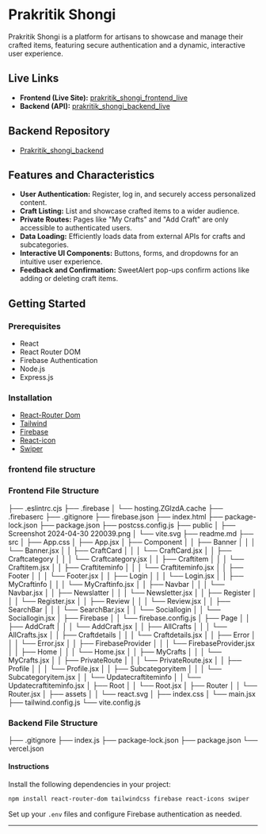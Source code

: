 # Prakritik Shongi

Prakritik Shongi is a platform for artisans to showcase and manage their crafted items, featuring secure authentication and a dynamic, interactive user experience.

## Live Links

- **Frontend (Live Site):** [prakritik_shongi_frontend_live](https://prakritik-shongi-client.web.app)
- **Backend (API):** [prakritik_shongi_backend_live](https://prakritik-shongi-backend.vercel.app)

## Backend Repository

- [Prakritik_shongi_backend](https://github.com/Mehedisohel/Prakritik_shongi_backend)

## Features and Characteristics

- **User Authentication:** Register, log in, and securely access personalized content.
- **Craft Listing:** List and showcase crafted items to a wider audience.
- **Private Routes:** Pages like "My Crafts" and "Add Craft" are only accessible to authenticated users.
- **Data Loading:** Efficiently loads data from external APIs for crafts and subcategories.
- **Interactive UI Components:** Buttons, forms, and dropdowns for an intuitive user experience.
- **Feedback and Confirmation:** SweetAlert pop-ups confirm actions like adding or deleting craft items.

## Getting Started

### Prerequisites

- React
- React Router DOM
- Firebase Authentication
- Node.js
- Express.js

### Installation

- [React-Router Dom](https://reactrouter.com/)
- [Tailwind](https://tailwindcss.com/)
- [Firebase](https://firebase.google.com/)
- [React-icon](https://react-icons.github.io/react-icons/)
- [Swiper](https://swiperjs.com/react)

### frontend file structure
### Frontend File Structure
├── .eslintrc.cjs
├── .firebase
│   └── hosting.ZGlzdA.cache
├── .firebaserc
├── .gitignore
├── firebase.json
├── index.html
├── package-lock.json
├── package.json
├── postcss.config.js
├── public
│   ├── Screenshot 2024-04-30 220039.png
│   └── vite.svg
├── readme.md
├── src
│   ├── App.css
│   ├── App.jsx
│   ├── Component
│   │   ├── Banner
│   │   │   └── Banner.jsx
│   │   ├── CraftCard
│   │   │   └── CraftCard.jsx
│   │   ├── Craftcategory
│   │   │   └── Craftcategory.jsx
│   │   ├── Craftitem
│   │   │   └── Craftitem.jsx
│   │   ├── Craftiteminfo
│   │   │   └── Craftiteminfo.jsx
│   │   ├── Footer
│   │   │   └── Footer.jsx
│   │   ├── Login
│   │   │   └── Login.jsx
│   │   ├── MyCraftinfo
│   │   │   └── MyCraftinfo.jsx
│   │   ├── Navbar
│   │   │   └── Navbar.jsx
│   │   ├── Newslatter
│   │   │   └── Newsletter.jsx
│   │   ├── Register
│   │   │   └── Register.jsx
│   │   ├── Review
│   │   │   └── Review.jsx
│   │   ├── SearchBar
│   │   │   └── SearchBar.jsx
│   │   └── Sociallogin
│   │       └── Sociallogin.jsx
│   ├── Firebase
│   │   └── firebase.config.js
│   ├── Page
│   │   ├── AddCraft
│   │   │   └── AddCraft.jsx
│   │   ├── AllCrafts
│   │   │   └── AllCrafts.jsx
│   │   ├── Craftdetails
│   │   │   └── Craftdetails.jsx
│   │   ├── Error
│   │   │   └── Error.jsx
│   │   ├── FirebaseProvider
│   │   │   └── FirebaseProvider.jsx
│   │   ├── Home
│   │   │   └── Home.jsx
│   │   ├── MyCrafts
│   │   │   └── MyCrafts.jsx
│   │   ├── PrivateRoute
│   │   │   └── PrivateRoute.jsx
│   │   ├── Profile
│   │   │   └── Profile.jsx
│   │   ├── Subcategoryitem
│   │   │   └── Subcategoryitem.jsx
│   │   └── Updatecraftiteminfo
│   │       └── Updatecraftiteminfo.jsx
│   ├── Root
│   │   └── Root.jsx
│   ├── Router
│   │   └── Router.jsx
│   ├── assets
│   │   └── react.svg
│   ├── index.css
│   └── main.jsx
├── tailwind.config.js
└── vite.config.js

### Backend File Structure
├── .gitignore
├── index.js
├── package-lock.json
├── package.json
└── vercel.json

#### Instructions

Install the following dependencies in your project:

```bash
npm install react-router-dom tailwindcss firebase react-icons swiper
```

Set up your `.env` files and configure Firebase authentication as needed.

---
